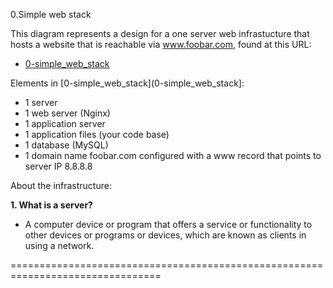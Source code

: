 0.Simple web stack

This diagram represents a design for a one server web infrastucture that hosts a
website that is reachable via www.foobar.com, found at this URL:
* [0-simple_web_stack](0-simple_web_stack)

Elements in [0-simple_web_stack](0-simple_web_stack]:
 * 1 server
 * 1 web server (Nginx)
 * 1 application server
 * 1 application files (your code base)
 * 1 database (MySQL)
 * 1 domain name foobar.com configured with a www record that points to
   server IP 8.8.8.8

About the infrastructure:

**1. What is a server?**
  - A computer device or program that offers a service or functionality to other
  devices or programs or devices, which are known as clients in using a network.

================================================================================